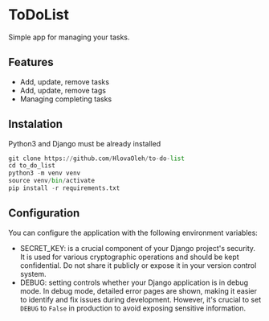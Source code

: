 # ToDoList

Simple app for managing your tasks.

## Features

+ Add, update, remove tasks
+ Add, update, remove tags
+ Managing completing tasks

## Instalation

Python3 and Django must be already installed

```python
git clone https://github.com/HlovaOleh/to-do-list
cd to_do_list
python3 -m venv venv
source venv/bin/activate
pip install -r requirements.txt
```

## Configuration
You can configure the application with the following environment variables:

* SECRET_KEY: is a crucial component of your Django project's security. 
It is used for various cryptographic operations and should be kept confidential. 
Do not share it publicly or expose it in your version control system.
* DEBUG: setting controls whether your Django application is in debug mode. 
In debug mode, detailed error pages are shown, making it easier to identify and fix issues during development. 
However, it's crucial to set `DEBUG` to `False` in production to avoid exposing sensitive information.
